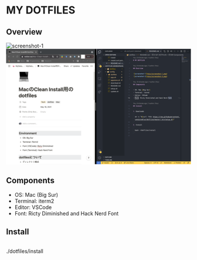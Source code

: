 # MY DOTFILES

## Overview

![screenshot-1](misc/screenshot-1.png)
![screenshot-2](misc/screenshot-2.png)

## Components

- OS: Mac (Big Sur)
- Terminal: iterm2
- Editor: VSCode
- Font: Ricty Diminished and Hack Nerd Font

## Install
```
  ```
  ./dotfiles/install
  ```
```
